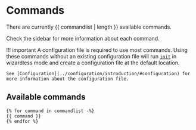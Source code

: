 # Commands

There are currently {{ commandlist | length }} available commands.

Check the sidebar for more information about each command.

!!! important
    A configuration file is required to use most commands. Using these commands without an existing configuration file will run [`init`](./init/#init_1) in wizardless mode and create a configuration file at the default location.

    See [Configuration](../configuration/introduction/#configuration) for more information about the configuration file.


## Available commands

```
{% for command in commandlist -%}
{{ command }}
{% endfor %}
```
